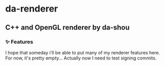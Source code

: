 # da-renderer
## **C++ and OpenGL renderer** by da-shou
### :sparkles: Features
I hope that someday i'll be able to put many of my renderer features here. For now, it's pretty empty...
Actually now I need to test signing commits.
